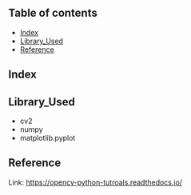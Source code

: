 ## Table of contents
* [Index](#index)
* [Library_Used](#library_used)
* [Reference](#reference)

## Index


## Library_Used
* cv2
* numpy
* matplotlib.pyplot

## Reference

Link:
https://opencv-python-tutroals.readthedocs.io/

